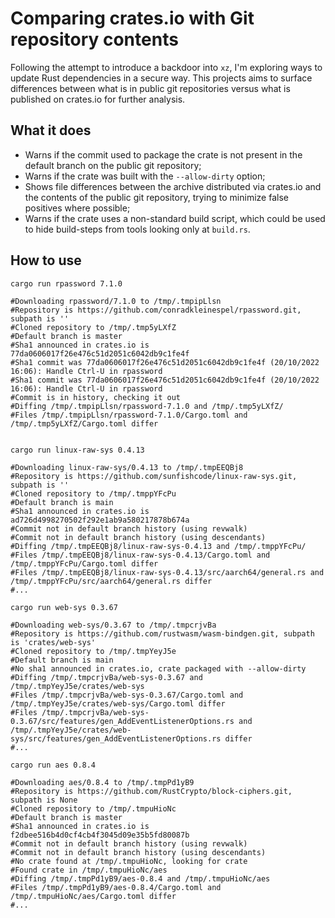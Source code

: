 # Comparing crates.io with Git repository contents

Following the attempt to introduce a backdoor into `xz`, I'm exploring ways to update Rust dependencies in a secure way. This projects aims to surface differences between what is in public git repositories versus what is published on crates.io for further analysis.

## What it does

- Warns if the commit used to package the crate is not present in the default branch on the public git repository;
- Warns if the crate was built with the `--allow-dirty` option;
- Shows file differences between the archive distributed via crates.io and the contents of the public git repository, trying to minimize false positives where possible;
- Warns if the crate uses a non-standard build script, which could be used to hide build-steps from tools looking only at `build.rs`.

## How to use


```shell
cargo run rpassword 7.1.0

#Downloading rpassword/7.1.0 to /tmp/.tmpipLlsn
#Repository is https://github.com/conradkleinespel/rpassword.git, subpath is ''
#Cloned repository to /tmp/.tmp5yLXfZ
#Default branch is master
#Sha1 announced in crates.io is 77da0606017f26e476c51d2051c6042db9c1fe4f
#Sha1 commit was 77da0606017f26e476c51d2051c6042db9c1fe4f (20/10/2022 16:06): Handle Ctrl-U in rpassword
#Sha1 commit was 77da0606017f26e476c51d2051c6042db9c1fe4f (20/10/2022 16:06): Handle Ctrl-U in rpassword
#Commit is in history, checking it out
#Diffing /tmp/.tmpipLlsn/rpassword-7.1.0 and /tmp/.tmp5yLXfZ/
#Files /tmp/.tmpipLlsn/rpassword-7.1.0/Cargo.toml and /tmp/.tmp5yLXfZ/Cargo.toml differ


cargo run linux-raw-sys 0.4.13

#Downloading linux-raw-sys/0.4.13 to /tmp/.tmpEEQBj8
#Repository is https://github.com/sunfishcode/linux-raw-sys.git, subpath is ''
#Cloned repository to /tmp/.tmppYFcPu
#Default branch is main
#Sha1 announced in crates.io is ad726d4998270502f292e1ab9a580217878b674a
#Commit not in default branch history (using revwalk)
#Commit not in default branch history (using descendants)
#Diffing /tmp/.tmpEEQBj8/linux-raw-sys-0.4.13 and /tmp/.tmppYFcPu/
#Files /tmp/.tmpEEQBj8/linux-raw-sys-0.4.13/Cargo.toml and /tmp/.tmppYFcPu/Cargo.toml differ
#Files /tmp/.tmpEEQBj8/linux-raw-sys-0.4.13/src/aarch64/general.rs and /tmp/.tmppYFcPu/src/aarch64/general.rs differ
#...

cargo run web-sys 0.3.67

#Downloading web-sys/0.3.67 to /tmp/.tmpcrjvBa
#Repository is https://github.com/rustwasm/wasm-bindgen.git, subpath is 'crates/web-sys'
#Cloned repository to /tmp/.tmpYeyJ5e
#Default branch is main
#No sha1 announced in crates.io, crate packaged with --allow-dirty
#Diffing /tmp/.tmpcrjvBa/web-sys-0.3.67 and /tmp/.tmpYeyJ5e/crates/web-sys
#Files /tmp/.tmpcrjvBa/web-sys-0.3.67/Cargo.toml and /tmp/.tmpYeyJ5e/crates/web-sys/Cargo.toml differ
#Files /tmp/.tmpcrjvBa/web-sys-0.3.67/src/features/gen_AddEventListenerOptions.rs and /tmp/.tmpYeyJ5e/crates/web-sys/src/features/gen_AddEventListenerOptions.rs differ
#...

cargo run aes 0.8.4

#Downloading aes/0.8.4 to /tmp/.tmpPd1yB9
#Repository is https://github.com/RustCrypto/block-ciphers.git, subpath is None
#Cloned repository to /tmp/.tmpuHioNc
#Default branch is master
#Sha1 announced in crates.io is f2dbee516b4d0cf4cb4f3045d09e35b5fd80087b
#Commit not in default branch history (using revwalk)
#Commit not in default branch history (using descendants)
#No crate found at /tmp/.tmpuHioNc, looking for crate
#Found crate in /tmp/.tmpuHioNc/aes
#Diffing /tmp/.tmpPd1yB9/aes-0.8.4 and /tmp/.tmpuHioNc/aes
#Files /tmp/.tmpPd1yB9/aes-0.8.4/Cargo.toml and /tmp/.tmpuHioNc/aes/Cargo.toml differ
#...
```
